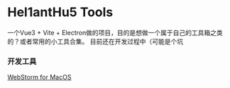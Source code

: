 # Hel1antHu5 Tools
一个Vue3 + Vite + Electron做的项目，目的是想做一个属于自己的工具箱之类的？或者常用的小工具合集。
目前还在开发过程中（可能是个坑

### 开发工具
[WebStorm for MacOS](https://www.jetbrains.com/zh-cn/webstorm/download/download-thanks.html?platform=macM1)